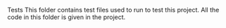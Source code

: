  Tests
This folder contains test files used to run to test this project. All the code in this folder is given in the project.
